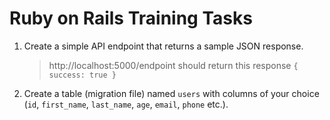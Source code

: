 # Ruby on Rails Training Tasks

1. Create a simple API endpoint that returns a sample JSON response. 
   > http://localhost:5000/endpoint should return this response
   > `{ success: true }`
2. Create a table (migration file) named `users` with columns of your choice (`id`, `first_name`, `last_name`, `age`, `email`, `phone` etc.).
